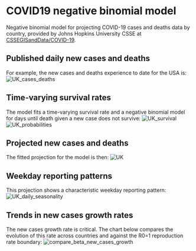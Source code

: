 # COVID19 negative binomial model
Negative binomial model for projecting COVID-19 cases and deaths data by country, provided by Johns Hopkins University CSSE at [CSSEGISandData/COVID-19](https://github.com/CSSEGISandData/COVID-19).

## Published daily new cases and deaths
For example, the new cases and deaths experience to date for the USA is:
![UK_cases_deaths](https://github.com/greenwoodmark/covid19/blob/master/latest/UNITED%20KINGDOM_cases_deaths.png)

## Time-varying survival rates
The model fits a time-varying survival rate and a negative binomial model for days until death given a new case does not survive:
![UK_survival](https://github.com/greenwoodmark/covid19/blob/master/latest/UNITED%20KINGDOM_survival.png)
![UK_probabilities](https://github.com/greenwoodmark/covid19/blob/master/latest/UNITED%20KINGDOM_probabilities.png)

## Projected new cases and deaths
The fitted projection for the model is then: 
![UK](https://github.com/greenwoodmark/covid19/blob/master/latest/UNITED%20KINGDOM.png)

## Weekday reporting patterns
This projection shows a characteristic weekday reporting pattern:
![UK_daily_seasonality](https://github.com/greenwoodmark/covid19/latest/UK_daily_seasonality.png)

## Trends in new cases growth rates
The new cases growth rate is critical. The chart below compares the evolution of this rate across countries and against the R0=1 reproduction rate boundary:
![compare_beta_new_cases_growth](https://github.com/greenwoodmark/covid19/blob/master/latest/compare_beta_new_cases_growth.png)